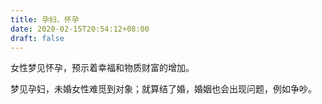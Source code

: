 ```yaml
---
title: 孕妇、怀孕
date: 2020-02-15T20:54:12+08:00
draft: false
---
```


女性梦见怀孕，预示着幸福和物质财富的增加。



梦见孕妇，未婚女性难觅到对象；就算结了婚，婚姻也会出现问题，例如争吵。

